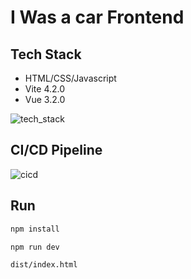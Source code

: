 # I Was a car Frontend

## Tech Stack

* HTML/CSS/Javascript
* Vite 4.2.0
* Vue 3.2.0

![tech_stack](https://user-images.githubusercontent.com/38150034/267864472-02690f55-5a66-4277-9d42-b07eb201193d.png)

## CI/CD Pipeline

![cicd](https://user-images.githubusercontent.com/38150034/267837763-b8fe0fe0-6737-4741-82f7-5627a81aa3d2.png)

## Run

```bash
npm install

npm run dev

dist/index.html
```
